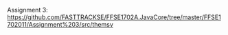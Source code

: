 Assignment 3: https://github.com/FASTTRACKSE/FFSE1702A.JavaCore/tree/master/FFSE1702011/Assignment%203/src/themsv
